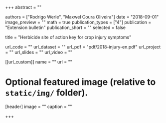 +++
abstract = ""

authors = ["Rodrigo Werle", "Maxwel Coura Oliveira"]
date = "2018-09-01"
image_preview = ""
math = true
publication_types = ["4"]
publication = "Extension bulletin"
publication_short = ""
selected = false

title = "Herbicide site of action key for crop injury symptoms"

url_code = ""
url_dataset = ""
url_pdf = "pdf/2018-injury-en.pdf"
url_project = ""
url_slides = ""
url_video = ""

[[url_custom]]
name = ""
url = ""

# Optional featured image (relative to `static/img/` folder).
[header]
image = ""
caption = ""

+++
